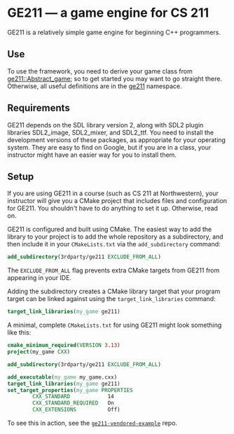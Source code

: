 # GE211 — a game engine for CS 211

GE211 is a relatively simple game engine for beginning C++ programmers.

## Use

To use the framework, you need to derive your game class from
[ge211::Abstract_game]; so to get started you may want to go straight
there. Otherwise, all useful definitions are in the [ge211] namespace.

[ge211::Abstract_game]:
    https://tov.github.io/ge211/classge211_1_1_abstract__game.html

[ge211]:
    https://tov.github.io/ge211/namespacege211.html

## Requirements

GE211 depends on the SDL library version 2, along with SDL2 plugin
libraries SDL2_image, SDL2_mixer, and SDL2_ttf. You need to install the
development versions of these packages, as appropriate for your
operating system. They are easy to find on Google, but if you are in a
class, your instructor might have an easier way for you to install them.

## Setup

If you are using GE211 in a course (such as CS 211 at Northwestern),
your instructor will give you a CMake project that includes files and
configuration for GE211. You shouldn't have to do anything to set it
up. Otherwise, read on.

GE211 is configured and built using CMake. The easiest way to add the
library to your project is to add the whole repository as a subdirectory,
and then include it in your `CMakeLists.txt` via the `add_subdirectory`
command:

```CMake
add_subdirectory(3rdparty/ge211 EXCLUDE_FROM_ALL)
```

The `EXCLUDE_FROM_ALL` flag prevents extra CMake targets from GE211
from appearing in your IDE.

Adding the subdirectory creates a CMake library target that your program
target can be linked against using the `target_link_libraries` command:

```CMake
target_link_libraries(my_game ge211)
```

A minimal, complete `CMakeLists.txt` for using GE211 might look
something like this:

```CMake
cmake_minimum_required(VERSION 3.13)
project(my_game CXX)

add_subdirectory(3rdparty/ge211 EXCLUDE_FROM_ALL)

add_executable(my_game my_game.cxx)
target_link_libraries(my_game ge211)
set_target_properties(my_game PROPERTIES
        CXX_STANDARD            14
        CXX_STANDARD_REQUIRED   On
        CXX_EXTENSIONS          Off)
```

To see this in action, see the [`ge211-vendored-example`] repo.

[`ge211-vendored-example`]:
    https://github.com/tov/ge211-vendored-example
